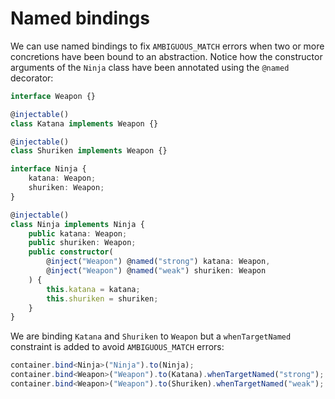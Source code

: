 # Named bindings
We can use named bindings to fix `AMBIGUOUS_MATCH` errors when two or more concretions have
been bound to an abstraction. Notice how the constructor arguments of the `Ninja` class
have been annotated using the `@named` decorator:

```ts
interface Weapon {}

@injectable()
class Katana implements Weapon {}

@injectable()
class Shuriken implements Weapon {}

interface Ninja {
    katana: Weapon;
    shuriken: Weapon;
}

@injectable()
class Ninja implements Ninja {
    public katana: Weapon;
    public shuriken: Weapon;
    public constructor(
        @inject("Weapon") @named("strong") katana: Weapon,
        @inject("Weapon") @named("weak") shuriken: Weapon
    ) {
        this.katana = katana;
        this.shuriken = shuriken;
    }
}
```

We are binding `Katana` and `Shuriken` to `Weapon` but a `whenTargetNamed` constraint is
added to avoid `AMBIGUOUS_MATCH` errors:

```ts
container.bind<Ninja>("Ninja").to(Ninja);
container.bind<Weapon>("Weapon").to(Katana).whenTargetNamed("strong");
container.bind<Weapon>("Weapon").to(Shuriken).whenTargetNamed("weak");
```
